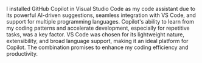 I installed GitHub Copilot in Visual Studio Code as my code assistant due to its powerful AI-driven suggestions, seamless integration with VS Code, and support for multiple programming languages. Copilot's ability to learn from my coding patterns and accelerate development, especially for repetitive tasks, was a key factor. VS Code was chosen for its lightweight nature, extensibility, and broad language support, making it an ideal platform for Copilot. The combination promises to enhance my coding efficiency and productivity.